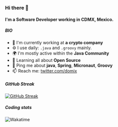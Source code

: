 ### Hi there 👋



<!--
**domix/domix** is a ✨ _special_ ✨ repository because its `README.md` (this file) appears on your GitHub profile.

Here are some ideas to get you started:

- 🔭 I’m currently working on ...
- 🌱 I’m currently learning ...
- 👯 I’m looking to collaborate on ...
- 🤔 I’m looking for help with ...
- 💬 Ask me about ...
- 📫 How to reach me: ...
- 😄 Pronouns: ...
- ⚡ Fun fact: ...
-->


#### I'm a Software Developer working in CDMX, Mexico.

##### BIO

- 🏢 I'm currently working at **a crypto company**
- ⚙️ I use daily: `.java` and `.groovy` mainly.
- 🌍 I'm mostly active within the **Java Community**
- 🌱 Learning all about **Open Source**
- 💬 Ping me about **java**, **Spring**, **Micronaut**, **Groovy**
- 📫 Reach me: [twitter.com/domix](https://twitter.com/domix)

##### GitHub Streak

[![GitHub Streak](https://github-readme-streak-stats.herokuapp.com?user=domix&theme=city-lights)](https://git.io/streak-stats)


##### Coding stats




![Wakatime](https://wakatime.com/share/@domix/cfa16b2e-437e-487a-82b4-5f62a5334afc.png)
